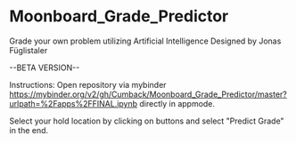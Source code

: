 # Moonboard_Grade_Predictor
Grade your own problem utilizing Artificial Intelligence
Designed by Jonas Füglistaler

--BETA VERSION--

Instructions:
Open repository via mybinder https://mybinder.org/v2/gh/Cumback/Moonboard_Grade_Predictor/master?urlpath=%2Fapps%2FFINAL.ipynb directly in appmode. 

Select your hold location by clicking on buttons and select "Predict Grade" in the end.
